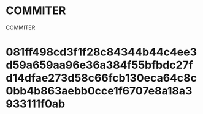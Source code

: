 # COMMITER
COMMITER






# 081ff498cd3f1f28c84344b44c4ee3d59a659aa96e36a384f55bfbdc27fd14dfae273d58c66fcb130eca64c8c0bb4b863aebb0cce1f6707e8a18a3933111f0ab
